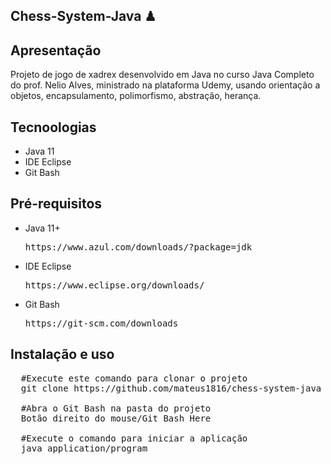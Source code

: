 ## Chess-System-Java ♟

## Apresentação

Projeto de jogo de xadrex desenvolvido em Java no curso Java Completo do prof. Nelio Alves, ministrado na plataforma Udemy, usando orientação a objetos,
encapsulamento, polimorfismo, abstração, herança.

## Tecnoologias

- Java 11
- IDE Eclipse
- Git Bash

## Pré-requisitos

<ul>
<li> <p> Java 11+</p> </li>
  <pre>https://www.azul.com/downloads/?package=jdk</pre>
<li><p> IDE Eclipse</p></li>
  <pre>https://www.eclipse.org/downloads/</pre>
 <li><p> Git Bash</p></li>
  <pre>https://git-scm.com/downloads</pre> 
</ul>

## Instalação e uso

<pre>
  #Execute este comando para clonar o projeto
  git clone https://github.com/mateus1816/chess-system-java
  
  #Abra o Git Bash na pasta do projeto
  Botão direito do mouse/Git Bash Here
  
  #Execute o comando para iniciar a aplicação
  java application/program
</pre>
